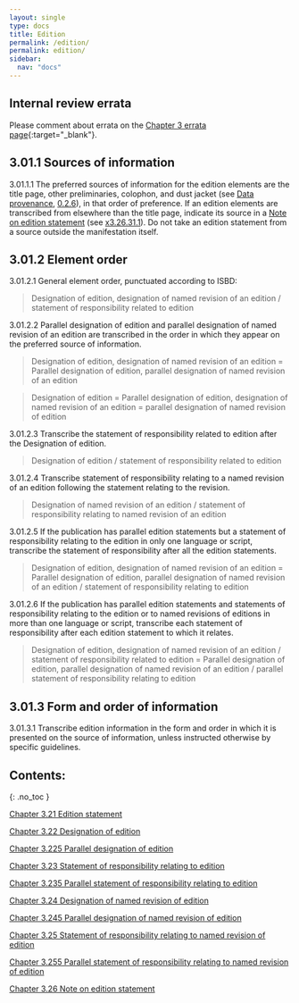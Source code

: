```yaml
---
layout: single
type: docs
title: Edition
permalink: /edition/
permalink: edition/
sidebar:
  nav: "docs"
---
```


## Internal review errata

Please comment about errata on the [Chapter 3 errata page](https://docs.google.com/document/d/1DqZ9-Ti8K8sHmcmPWpP4tH-ENfIOKGhHwR9XuZ9HwOk/edit#heading=h.dx3s4s9nbecg){:target="_blank"}.

## 3.01.1 Sources of information

<a name="3.01.1.1">3.01.1.1</a> The preferred sources of information for the edition elements are the title page, other preliminaries, colophon, and dust jacket (see [Data provenance](/DCRMR/general-rules/Data-provenance/), [0.2.6](https://rbms-bsc.github.io/DCRMR/general-rules/Data-provenance/#026-sources-of-information)), in that order of preference. If an edition elements are transcribed from elsewhere than the title page, indicate its source in a [Note on edition statement](/DCRMR/edition/Note-on-edition-statement/) (see [x3.26.31.1](/DCRMR/edition/Note-on-edition-statement/#x3.26.31.1)). Do not take an edition statement from a source outside the manifestation itself.

## 3.01.2 Element order

<a name="3.01.2.1">3.01.2.1</a> General element order, punctuated according to ISBD:

>Designation of edition, designation of named revision of an edition  / statement of responsibility related to edition

<a name="3.01.2.2">3.01.2.2</a> Parallel designation of edition and parallel designation of named revision of an edition are transcribed in the order in which they appear on the preferred source of information.

> Designation of edition, designation of named revision of an edition = Parallel designation of edition, parallel designation of named revision of an edition

> Designation of edition = Parallel designation of edition, designation of named revision of an edition = parallel designation of named revision of edition

<a name="3.01.2.3">3.01.2.3</a> Transcribe the statement of responsibility related to edition after the Designation of edition.

> Designation of edition / statement of responsibility related to edition

<a name="3.01.2.4">3.01.2.4</a> Transcribe statement of responsibility relating to a named revision of an edition following the statement relating to the revision.

> Designation of named revision of an edition / statement of responsibility relating to named revision of an edition

<a name="3.01.2.5">3.01.2.5</a> If the publication has parallel edition statements but a statement of responsibility relating to the edition in only one language or script, transcribe the statement of responsibility after all the edition statements.

> Designation of edition, designation of named revision of an edition = Parallel designation of edition, parallel designation of named revision of an edition / statement of responsibility relating to edition

<a name="3.01.2.6">3.01.2.6</a> If the publication has parallel edition statements and statements of responsibility relating to the edition or to named revisions of editions in more than one language or script, transcribe each statement of responsibility after each edition statement to which it relates.

> Designation of edition, designation of named revision of an edition / statement of responsibility related to edition = Parallel designation of edition, parallel designation of named revision of an edition / parallel statement of responsibility relating to edition

## 3.01.3 Form and order of information

<a name="3.01.3.1">3.01.3.1</a> Transcribe edition information in the form and order in which it is presented on the source of information, unless instructed otherwise by specific guidelines.

## Contents:
{: .no_toc }

[Chapter 3.21 Edition statement](/DCRMR/edition/Edition-statement/)

[Chapter 3.22 Designation of edition](/DCRMR/edition/Designation-of-edition/)

[Chapter 3.225 Parallel designation of edition](/DCRMR/edition/Parallel-designation-of-edition/)

[Chapter 3.23 Statement of responsibility relating to edition](/DCRMR/edition/Statement-of-responsibility-relating-to-edition/)

[Chapter 3.235 Parallel statement of responsibility relating to edition](/DCRMR/edition/Parallel-statement-of-responsibility-relating-to-edition/)

[Chapter 3.24 Designation of named revision of edition](/DCRMR/edition/Designation-of-named-revision-of-edition/)

[Chapter 3.245 Parallel designation of named revision of edition](/DCRMR/edition/Parallel-designation-of-named-revision-of-edition/)

[Chapter 3.25 Statement of responsibility relating to named revision of edition](/DCRMR/edition/Statement-of-responsibility-relating-to-named-revision-of-edition/)

[Chapter 3.255 Parallel statement of responsibility relating to named revision of edition](/DCRMR/edition/Parallel-statement-of-responsibility-relating-to-named-revision-of-edition/)

[Chapter 3.26 Note on edition statement](/DCRMR/edition/Note-on-edition-statement/)
